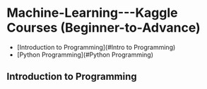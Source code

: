 # Machine-Learning---Kaggle Courses (Beginner-to-Advance)

- [Introduction to Programming](#Intro to Programming)
- [Python Programming](#Python Programming)

## Introduction to Programming

